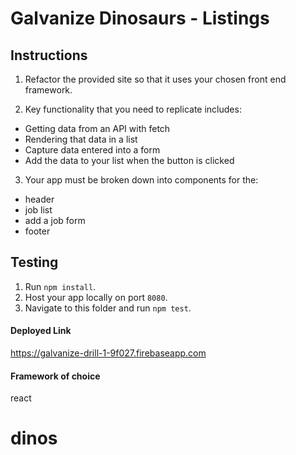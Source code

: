 # Galvanize Dinosaurs - Listings

## Instructions

1. Refactor the provided site so that it uses your chosen front end framework.

2. Key functionality that you need to replicate includes:
  - Getting data from an API with fetch
  - Rendering that data in a list
  - Capture data entered into a form
  - Add the data to your list when the button is clicked

3. Your app must be broken down into components for the:
  - header
  - job list
  - add a job form
  - footer

## Testing

1. Run `npm install`.
2. Host your app locally on port `8080`.
3. Navigate to this folder and run `npm test`.

#### Deployed Link
https://galvanize-drill-1-9f027.firebaseapp.com
#### Framework of choice
  react

# dinos

